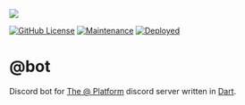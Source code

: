 <img align="center" src="https://atsign.dev/assets/img/@dev.png?sanitize=true">

[![GitHub License](https://img.shields.io/badge/license-BSD3-blue.svg)](./LICENSE)
[![Maintenance](https://img.shields.io/badge/Maintained-yes-green.svg)]()
[![Deployed](https://img.shields.io/badge/Deployed-no-red.svg)]()

# @bot

Discord bot for [The @ Platform](https://atsign.com) discord server written in [Dart](https://www.dart.dev/).
